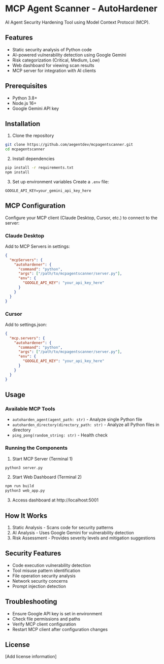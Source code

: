 # MCP Agent Scanner - AutoHardener

AI Agent Security Hardening Tool using Model Context Protocol (MCP).

## Features

- Static security analysis of Python code
- AI-powered vulnerability detection using Google Gemini
- Risk categorization (Critical, Medium, Low)
- Web dashboard for viewing scan results
- MCP server for integration with AI clients

## Prerequisites

- Python 3.8+
- Node.js 16+
- Google Gemini API key

## Installation

1. Clone the repository
```bash
git clone https://github.com/aegentdev/mcpagentscanner.git
cd mcpagentscanner
```

2. Install dependencies
```bash
pip install -r requirements.txt
npm install
```

3. Set up environment variables
Create a `.env` file:
```
GOOGLE_API_KEY=your_gemini_api_key_here
```

## MCP Configuration

Configure your MCP client (Claude Desktop, Cursor, etc.) to connect to the server:

### Claude Desktop
Add to MCP Servers in settings:
```json
{
  "mcpServers": {
    "autohardener": {
      "command": "python",
      "args": ["/path/to/mcpagentscanner/server.py"],
      "env": {
        "GOOGLE_API_KEY": "your_api_key_here"
      }
    }
  }
}
```

### Cursor
Add to settings.json:
```json
{
  "mcp.servers": {
    "autohardener": {
      "command": "python",
      "args": ["/path/to/mcpagentscanner/server.py"],
      "env": {
        "GOOGLE_API_KEY": "your_api_key_here"
      }
    }
  }
}
```

## Usage

### Available MCP Tools
- `autoharden_agent(agent_path: str)` - Analyze single Python file
- `autoharden_directory(directory_path: str)` - Analyze all Python files in directory
- `ping_pong(random_string: str)` - Health check

### Running the Components

1. Start MCP Server (Terminal 1)
```bash
python3 server.py
```

2. Start Web Dashboard (Terminal 2)
```bash
npm run build
python3 web_app.py
```

3. Access dashboard at http://localhost:5001

## How It Works

1. Static Analysis - Scans code for security patterns
2. AI Analysis - Uses Google Gemini for vulnerability detection
3. Risk Assessment - Provides severity levels and mitigation suggestions

## Security Features

- Code execution vulnerability detection
- Tool misuse pattern identification
- File operation security analysis
- Network security concerns
- Prompt injection detection

## Troubleshooting

- Ensure Google API key is set in environment
- Check file permissions and paths
- Verify MCP client configuration
- Restart MCP client after configuration changes

## License

[Add license information]
